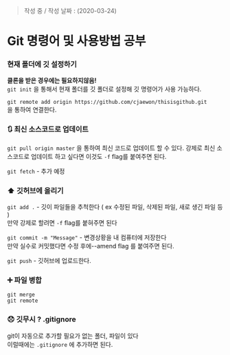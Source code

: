 > 작성 중 / 작성 날짜 : (2020-03-24)

# Git 명령어 및 사용방법 공부

###  현재 폴더에 깃 설정하기

**클론을 받은 경우에는 필요하지않음!**  
```git init``` 을 통해서 현재 폴더를 깃 폴더로 설정해 깃 명령어가 사용 가능하다.

`git remote add origin https://github.com/cjaewon/thisisgithub.git`  
을 통하여 연결한다.

### 🔃 최신 소스코드로 업데이트

`git pull origin master` 을 통하여 최신 코드로 업데이트 할 수 있다.
강제로 최신 소스코드로 업데이트 하고 싶다면 이것도 `-f` flag를 붙여주면 된다. 

`git fetch` - 추가 예정

### ⬆️ 깃허브에 올리기

`git add .` - 깃이 파일들을 추척한다 ( ex 수정된 파일, 삭제된 파일, 새로 생긴 파일 등  )   
만약 강제로 할려면 `-f` flag를 붙혀주면 된다

`git commit -m "Message"` - 변경상황을 내 컴퓨터에 저장한다  
만약 실수로 커밋했다면 수정 후에--amend flag 를 붙여주면 된다.

`git push` - 깃허브에 업로드한다.

### ➕ 파일 병합

`git merge`  
`git remote`

### 😞 깃무시 ? .gitignore

git이 자동으로 추가할 필요가 없는 폴더, 파일이 있다  
이럴때에는 `.gitignore` 에 추가하면 된다.

